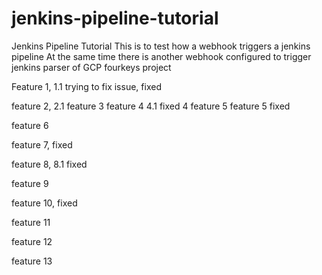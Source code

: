 # jenkins-pipeline-tutorial
Jenkins Pipeline Tutorial
 This is to test how a webhook triggers a jenkins pipeline
 At the same time there is another webhook configured to trigger jenkins parser of GCP fourkeys project 

Feature 1, 1.1
trying to fix issue, fixed

feature 2, 2.1
feature 3
feature 4 4.1 fixed 4
feature 5
feature 5 fixed

feature 6

feature 7, fixed

feature 8, 8.1 fixed

feature 9

feature 10, fixed

feature 11

feature 12

feature 13

